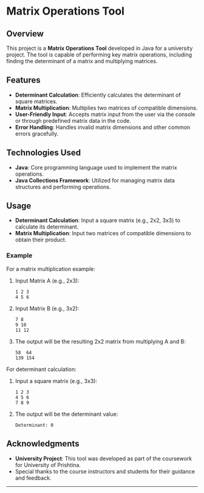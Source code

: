 # Matrix Operations Tool

## Overview
This project is a **Matrix Operations Tool** developed in Java for a university project. The tool is capable of performing key matrix operations, including finding the determinant of a matrix and multiplying matrices.

## Features
- **Determinant Calculation**: Efficiently calculates the determinant of square matrices.
- **Matrix Multiplication**: Multiplies two matrices of compatible dimensions.
- **User-Friendly Input**: Accepts matrix input from the user via the console or through predefined matrix data in the code.
- **Error Handling**: Handles invalid matrix dimensions and other common errors gracefully.

## Technologies Used
- **Java**: Core programming language used to implement the matrix operations.
- **Java Collections Framework**: Utilized for managing matrix data structures and performing operations.


## Usage
- **Determinant Calculation**: Input a square matrix (e.g., 2x2, 3x3) to calculate its determinant.
- **Matrix Multiplication**: Input two matrices of compatible dimensions to obtain their product.

### Example
For a matrix multiplication example:

1. Input Matrix A (e.g., 2x3):
    ```
    1 2 3
    4 5 6
    ```

2. Input Matrix B (e.g., 3x2):
    ```
    7 8
    9 10
    11 12
    ```

3. The output will be the resulting 2x2 matrix from multiplying A and B:
    ```
    58  64
    139 154
    ```

For determinant calculation:

1. Input a square matrix (e.g., 3x3):
    ```
    1 2 3
    4 5 6
    7 8 9
    ```

2. The output will be the determinant value:
    ```
    Determinant: 0
    ```


## Acknowledgments
- **University Project**: This tool was developed as part of the coursework for University of Prishtina.
- Special thanks to the course instructors and students for their guidance and feedback.

---


